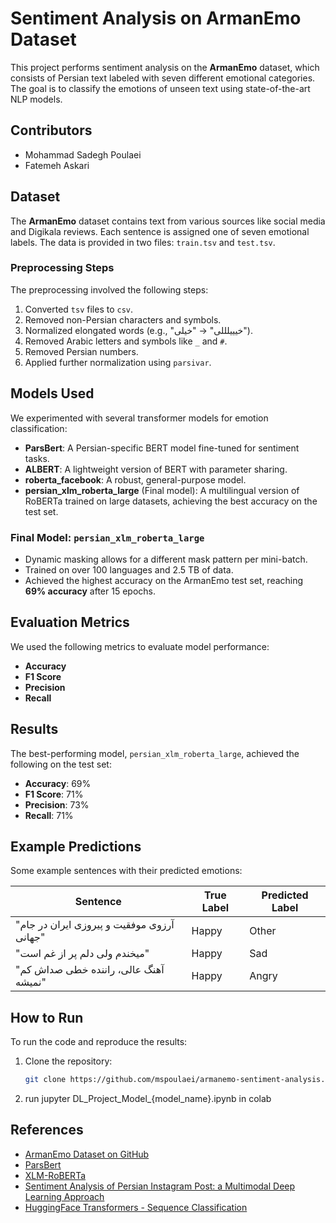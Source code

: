 # Sentiment Analysis on ArmanEmo Dataset

This project performs sentiment analysis on the **ArmanEmo** dataset, which consists of Persian text labeled with seven different emotional categories. The goal is to classify the emotions of unseen text using state-of-the-art NLP models.

## Contributors

- Mohammad Sadegh Poulaei
- Fatemeh Askari

## Dataset

The **ArmanEmo** dataset contains text from various sources like social media and Digikala reviews. Each sentence is assigned one of seven emotional labels. The data is provided in two files: `train.tsv` and `test.tsv`.

### Preprocessing Steps

The preprocessing involved the following steps:

1. Converted `tsv` files to `csv`.
2. Removed non-Persian characters and symbols.
3. Normalized elongated words (e.g., "خیییلللی" → "خیلی").
4. Removed Arabic letters and symbols like `_` and `#`.
5. Removed Persian numbers.
6. Applied further normalization using `parsivar`.

## Models Used

We experimented with several transformer models for emotion classification:

- **ParsBert**: A Persian-specific BERT model fine-tuned for sentiment tasks.
- **ALBERT**: A lightweight version of BERT with parameter sharing.
- **roberta_facebook**: A robust, general-purpose model.
- **persian_xlm_roberta_large** (Final model): A multilingual version of RoBERTa trained on large datasets, achieving the best accuracy on the test set.

### Final Model: `persian_xlm_roberta_large`

- Dynamic masking allows for a different mask pattern per mini-batch.
- Trained on over 100 languages and 2.5 TB of data.
- Achieved the highest accuracy on the ArmanEmo test set, reaching **69% accuracy** after 15 epochs.

## Evaluation Metrics

We used the following metrics to evaluate model performance:

- **Accuracy**
- **F1 Score**
- **Precision**
- **Recall**

## Results

The best-performing model, `persian_xlm_roberta_large`, achieved the following on the test set:

- **Accuracy**: 69%
- **F1 Score**: 71%
- **Precision**: 73%
- **Recall**: 71%

## Example Predictions

Some example sentences with their predicted emotions:

| Sentence | True Label | Predicted Label |
|----------|------------|-----------------|
| "آرزوی موفقیت و پیروزی ایران در جام جهانی" | Happy | Other |
| "میخندم ولی دلم پر از غم است" | Happy | Sad |
| "آهنگ عالی، راننده خطی صداش کم نمیشه" | Happy | Angry |

## How to Run

To run the code and reproduce the results:

1. Clone the repository:

   ```bash
   git clone https://github.com/mspoulaei/armanemo-sentiment-analysis.git
1. run jupyter DL_Project_Model_{model_name}.ipynb in colab

## References

- [ArmanEmo Dataset on GitHub](https://github.com/Arman-Rayan-Sharif/arman-text-emotion)
- [ParsBert](https://huggingface.co/HooshvareLab/bert-fa-base-uncased)
- [XLM-RoBERTa](https://arxiv.org/abs/1911.02116)
- [Sentiment Analysis of Persian Instagram Post: a Multimodal Deep Learning Approach](https://ieeexplore.ieee.org/document/9443026)
- [HuggingFace Transformers - Sequence Classification](https://huggingface.co/docs/transformers/tasks/sequence_classification)
